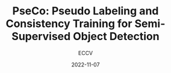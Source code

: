 ---
layout: seminar-post
title: "PseCo: Pseudo Labeling and Consistency Training for Semi-Supervised Object Detection"
subtitle: 'ECCV'
categories: "Computer Vision"
tags: [Object-Detection]
date: 2022-11-07
pdf_url: 'https://drive.google.com/file/d/1E5ymAJO_-v15h63zRce_k5jHLrEJ7Bxc/preview'
---